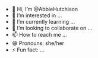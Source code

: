 - 👋 Hi, I’m @AbbieHutchison
- 👀 I’m interested in ...
- 🌱 I’m currently learning ...
- 💞️ I’m looking to collaborate on ...
- 📫 How to reach me ...
- 😄 Pronouns: she/her
- ⚡ Fun fact: ...

<!---
AbbieHutchison/AbbieHutchison is a ✨ special ✨ repository because its `README.md` (this file) appears on your GitHub profile.
You can click the Preview link to take a look at your changes.
--->
